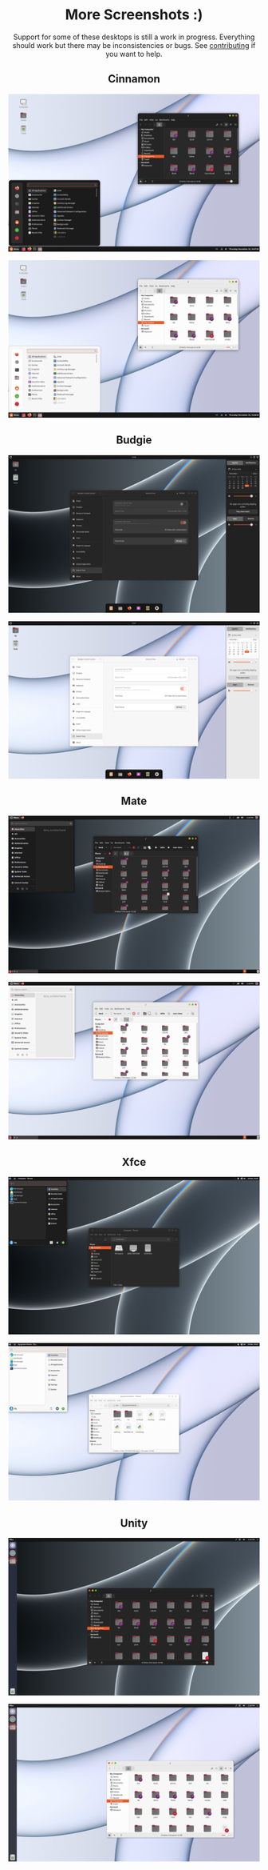 <div align="center">

# More Screenshots :)

Support for some of these desktops is still a work in progress. Everything should work but there may be inconsistencies or bugs. 
See [contributing](contributing.md) if you want to help.

## Cinnamon

![Screenshot of the dark Cinnamon theme](images/cinnamon-dark.png)

![Screenshot of the light Cinnamon theme](images/cinnamon-light.png)

## Budgie

![Screenshot of the dark Budgie theme](images/budgie-dark.png)

![Screenshot of the light Budgie theme](images/budgie-light.png)

## Mate

![Screenshot of the dark Mate theme](images/mate-dark.png)

![Screenshot of the light Mate theme](images/mate-light.png)

## Xfce

![Screenshot of the dark Xfce theme](images/xfce-dark.png)

![Screenshot of the light Xfce theme](images/xfce-light.png)

## Unity

![Screenshot of the dark Unity theme](images/unity-dark.png)

![Screenshot of the light Unity theme](images/unity-light.png)
